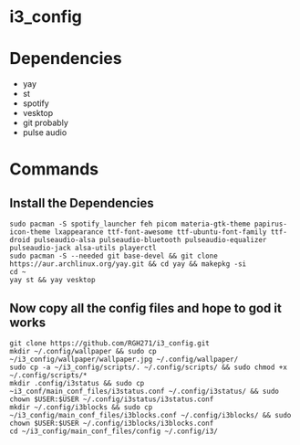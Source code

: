# i3_config

# Dependencies

 - yay
 - st
 - spotify
 - vesktop
 - git probably
 - pulse audio

# Commands

## Install the Dependencies

```
sudo pacman -S spotify_launcher feh picom materia-gtk-theme papirus-icon-theme lxappearance ttf-font-awesome ttf-ubuntu-font-family ttf-droid pulseaudio-alsa pulseaudio-bluetooth pulseaudio-equalizer pulseaudio-jack alsa-utils playerctl
sudo pacman -S --needed git base-devel && git clone https://aur.archlinux.org/yay.git && cd yay && makepkg -si
cd ~
yay st && yay vesktop
```


## Now copy all the config files and hope to god it works

```
git clone https://github.com/RGH271/i3_config.git
mkdir ~/.config/wallpaper && sudo cp ~/i3_config/wallpaper/wallpaper.jpg ~/.config/wallpaper/
sudo cp -a ~/i3_config/scripts/. ~/.config/scripts/ && sudo chmod +x ~/.config/scripts/*
mkdir .config/i3status && sudo cp ~i3_conf/main_conf_files/i3status.conf ~/.config/i3status/ && sudo chown $USER:$USER ~/.config/i3status/i3status.conf
mkdir ~/.config/i3blocks && sudo cp ~/i3_config/main_conf_files/i3blocks.conf ~/.config/i3blocks/ && sudo chown $USER:$USER ~/.config/i3blocks/i3blocks.conf
cd ~/i3_config/main_conf_files/config ~/.config/i3/
```
